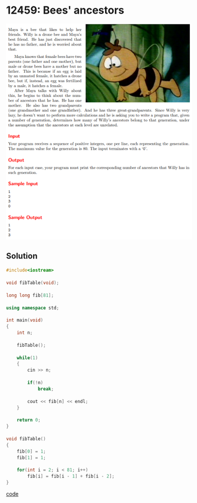 # 12459: Bees' ancestors 
![12459: Bees' ancestors](https://github.com/Offliners/UVa-writeup/blob/main/Problem/unranked/12459/12459.PNG)

## Solution
```C++
#include<iostream>

void fibTable(void);

long long fib[81];

using namespace std;

int main(void)
{
	int n;
	
	fibTable();
	
	while(1)
	{
		cin >> n;
		
		if(!n)
			break;
		
		cout << fib[n] << endl;
	}
	
	return 0;
}

void fibTable()
{
	fib[0] = 1;
	fib[1] = 1;
	
	for(int i = 2; i < 81; i++)
		fib[i] = fib[i - 1] + fib[i - 2];
}
```
[code](12459.cpp)

